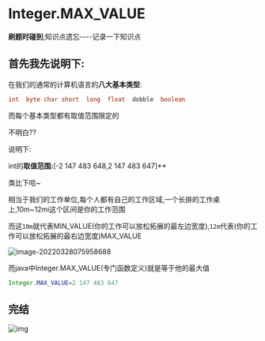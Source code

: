 # Integer.MAX_VALUE
**刷题时碰到**;知识点遗忘----记录一下知识点

## 首先我先说明下:

在我们的通常的计算机语言的**八大基本类型**:

```java
int  byte char short  long  float  dobble  boolean
```

而每个基本类型都有取值范围限定的

不明白??

说明下:

int的**取值范围:**[-2 147 483 648,2 147 483 647]**

类比下哈~

相当于我们的工作单位,每个人都有自己的工作区域,一个长排的工作桌上,10m~12mi这个区间是你的工作范围

而这`10m`就代表MIN_VALUE(你的工作可以放松拓展的最左边宽度),`12m`代表(你的工作可以放松拓展的最右边宽度)MAX_VALUE

![image-20220328075958688](https://s2.loli.net/2022/03/28/x7z6QYeWqXjmnJG.png)





而java中Integer.MAX_VALUE(专门函数定义)就是等于他的最大值
```java
Integer.MAX_VALUE=2 147 483 647
```
## 完结



![img](https://s2.loli.net/2022/03/28/vNIxC5PHDAwcdbL.gif)